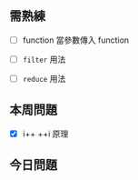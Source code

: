 ## 需熟練
- [ ] function 當參數傳入 function
- [ ] `filter` 用法
- [ ] `reduce` 用法



## 本周問題 
- [x] i++ ++i 原理

## 今日問題

